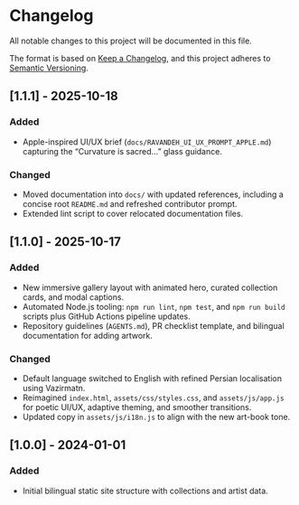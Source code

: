 # Changelog

All notable changes to this project will be documented in this file.

The format is based on [Keep a Changelog](https://keepachangelog.com/en/1.1.0/), and this project adheres to [Semantic Versioning](https://semver.org/spec/v2.0.0.html).

## [1.1.1] - 2025-10-18
### Added
- Apple-inspired UI/UX brief (`docs/RAVANDEH_UI_UX_PROMPT_APPLE.md`) capturing the “Curvature is sacred…” glass guidance.

### Changed
- Moved documentation into `docs/` with updated references, including a concise root `README.md` and refreshed contributor prompt.
- Extended lint script to cover relocated documentation files.

## [1.1.0] - 2025-10-17
### Added
- New immersive gallery layout with animated hero, curated collection cards, and modal captions.
- Automated Node.js tooling: `npm run lint`, `npm test`, and `npm run build` scripts plus GitHub Actions pipeline updates.
- Repository guidelines (`AGENTS.md`), PR checklist template, and bilingual documentation for adding artwork.

### Changed
- Default language switched to English with refined Persian localisation using Vazirmatn.
- Reimagined `index.html`, `assets/css/styles.css`, and `assets/js/app.js` for poetic UI/UX, adaptive theming, and smoother transitions.
- Updated copy in `assets/js/i18n.js` to align with the new art-book tone.

## [1.0.0] - 2024-01-01
### Added
- Initial bilingual static site structure with collections and artist data.
